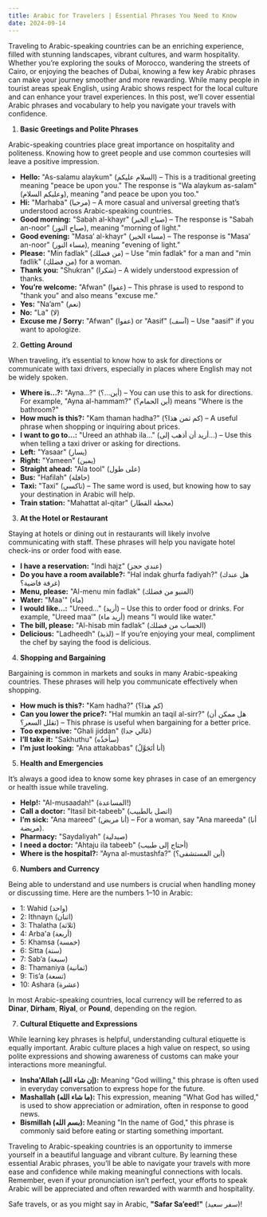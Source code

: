 ```yaml
---
title: Arabic for Travelers | Essential Phrases You Need to Know
date: 2024-09-14
---
```


Traveling to Arabic-speaking countries can be an enriching experience, filled with stunning landscapes, vibrant cultures, and warm hospitality. Whether you’re exploring the souks of Morocco, wandering the streets of Cairo, or enjoying the beaches of Dubai, knowing a few key Arabic phrases can make your journey smoother and more rewarding. While many people in tourist areas speak English, using Arabic shows respect for the local culture and can enhance your travel experiences. In this post, we’ll cover essential Arabic phrases and vocabulary to help you navigate your travels with confidence.

1.  **Basic Greetings and Polite Phrases**

Arabic-speaking countries place great importance on hospitality and politeness. Knowing how to greet people and use common courtesies will leave a positive impression.

- **Hello:** "As-salamu alaykum" (السلام عليكم) – This is a traditional greeting meaning "peace be upon you." The response is "Wa alaykum as-salam" (وعليكم السلام), meaning "and peace be upon you too."
- **Hi:** "Marhaba" (مرحبا) – A more casual and universal greeting that’s understood across Arabic-speaking countries.
- **Good morning:** "Sabah al-khayr" (صباح الخير) – The response is "Sabah an-noor" (صباح النور), meaning "morning of light."
- **Good evening:** "Masa’ al-khayr" (مساء الخير) – The response is "Masa’ an-noor" (مساء النور), meaning "evening of light."
- **Please:** "Min fadlak" (من فضلك) – Use "min fadlak" for a man and "min fadlik" (من فضلكِ) for a woman.
- **Thank you:** "Shukran" (شكرا) – A widely understood expression of thanks.
- **You’re welcome:** "Afwan" (عفوا) – This phrase is used to respond to "thank you" and also means "excuse me."
- **Yes:** "Na’am" (نعم)
- **No:** "La" (لا)
- **Excuse me / Sorry:** "Afwan" (عفوا) or "Aasif" (آسف) – Use "aasif" if you want to apologize.

2.  **Getting Around**

When traveling, it’s essential to know how to ask for directions or communicate with taxi drivers, especially in places where English may not be widely spoken.

- **Where is…?:** "Ayna…?" (أين...؟) – You can use this to ask for directions. For example, "Ayna al-hammam?" (أين الحمام؟) means "Where is the bathroom?"
- **How much is this?:** "Kam thaman hadha?" (كم ثمن هذا؟) – A useful phrase when shopping or inquiring about prices.
- **I want to go to…:** "Ureed an athhab ila…" (أريد أن أذهب إلى...) – Use this when telling a taxi driver or asking for directions.
- **Left:** "Yasaar" (يسار)
- **Right:** "Yameen" (يمين)
- **Straight ahead:** "Ala tool" (على طول)
- **Bus:** "Hafilah" (حافلة)
- **Taxi:** "Taxi" (تاكسي) – The same word is used, but knowing how to say your destination in Arabic will help.
- **Train station:** "Mahattat al-qitar" (محطة القطار)

3.  **At the Hotel or Restaurant**

Staying at hotels or dining out in restaurants will likely involve communicating with staff. These phrases will help you navigate hotel check-ins or order food with ease.

- **I have a reservation:** "Indi hajz" (عندي حجز)
- **Do you have a room available?:** "Hal indak ghurfa fadiyah?" (هل عندك غرفة فاضية؟)
- **Menu, please:** "Al-menu min fadlak" (المنيو من فضلك)
- **Water:** "Maa'" (ماء)
- **I would like…:** "Ureed…" (أريد) – Use this to order food or drinks. For example, "Ureed maa’" (أريد ماء) means "I would like water."
- **The bill, please:** "Al-hisab min fadlak" (الحساب من فضلك)
- **Delicious:** "Ladheedh" (لذيذ) – If you’re enjoying your meal, compliment the chef by saying the food is delicious.

4.  **Shopping and Bargaining**

Bargaining is common in markets and souks in many Arabic-speaking countries. These phrases will help you communicate effectively when shopping.

- **How much is this?:** "Kam hadha?" (كم هذا؟)
- **Can you lower the price?:** "Hal mumkin an taqil al-sirr?" (هل ممكن أن تقلل السعر؟) – This phrase is useful when bargaining for a better price.
- **Too expensive:** "Ghali jiddan" (غالي جدا)
- **I’ll take it:** "Sakhuthu" (سأخذُه)
- **I’m just looking:** "Ana attakabbas" (أنا أتَجَوَّلُ)

5.  **Health and Emergencies**

It’s always a good idea to know some key phrases in case of an emergency or health issue while traveling.

- **Help!:** "Al-musaadah!" (المساعدة!)
- **Call a doctor:** "Itasil bit-tabeeb" (اتصل بالطبيب)
- **I’m sick:** "Ana mareed" (أنا مريض) – For a woman, say "Ana mareeda" (أنا مريضة).
- **Pharmacy:** "Saydaliyah" (صيدلية)
- **I need a doctor:** "Ahtaju ila tabeeb" (أحتاج إلى طبيب)
- **Where is the hospital?:** "Ayna al-mustashfa?" (أين المستشفى؟)

6.  **Numbers and Currency**

Being able to understand and use numbers is crucial when handling money or discussing time. Here are the numbers 1–10 in Arabic:

- 1: Wahid (واحد)
- 2: Ithnayn (اثنان)
- 3: Thalatha (ثلاثة)
- 4: Arba'a (أربعة)
- 5: Khamsa (خمسة)
- 6: Sitta (ستة)
- 7: Sab’a (سبعة)
- 8: Thamaniya (ثمانية)
- 9: Tis’a (تسعة)
- 10: Ashara (عشرة)

In most Arabic-speaking countries, local currency will be referred to as **Dinar**, **Dirham**, **Riyal**, or **Pound**, depending on the region.

7.  **Cultural Etiquette and Expressions**

While learning key phrases is helpful, understanding cultural etiquette is equally important. Arabic culture places a high value on respect, so using polite expressions and showing awareness of customs can make your interactions more meaningful.

- **Insha'Allah (إن شاء الله):** Meaning "God willing," this phrase is often used in everyday conversation to express hope for the future.
- **Mashallah (ما شاء الله):** This expression, meaning "What God has willed," is used to show appreciation or admiration, often in response to good news.
- **Bismillah (بسم الله):** Meaning "In the name of God," this phrase is commonly said before eating or starting something important.

Traveling to Arabic-speaking countries is an opportunity to immerse yourself in a beautiful language and vibrant culture. By learning these essential Arabic phrases, you’ll be able to navigate your travels with more ease and confidence while making meaningful connections with locals. Remember, even if your pronunciation isn’t perfect, your efforts to speak Arabic will be appreciated and often rewarded with warmth and hospitality.

Safe travels, or as you might say in Arabic, **"Safar Sa’eed!"** (سفر سعيد)!
